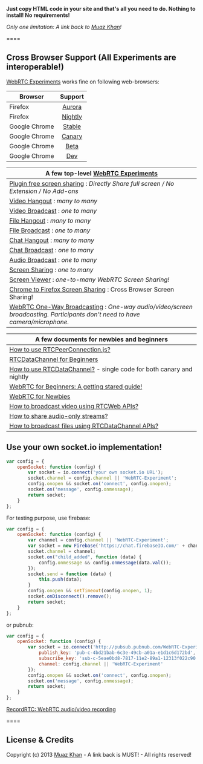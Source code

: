 **Just copy HTML code in your site and that's all you need to do. Nothing to install! No requirements!**

*Only one limitation: A link back to [Muaz Khan](http://github.com/muaz-khan)!*

====
## Cross Browser Support (All Experiments are interoperable!)
[WebRTC Experiments](https://webrtc-experiment.appspot.com) works fine on following web-browsers:

| Browser        | Support           |
| ------------- |:-------------:|
| Firefox | [Aurora](http://www.mozilla.org/en-US/firefox/aurora/) |
| Firefox | [Nightly](http://nightly.mozilla.org/) |
| Google Chrome | [Stable](https://www.google.com/intl/en_uk/chrome/browser/) |
| Google Chrome | [Canary](https://www.google.com/intl/en/chrome/browser/canary.html) |
| Google Chrome | [Beta](https://www.google.com/intl/en/chrome/browser/beta.html) |
| Google Chrome | [Dev](https://www.google.com/intl/en/chrome/browser/index.html?extra=devchannel#eula) |


| A few top-level [WebRTC Experiments](https://webrtc-experiment.appspot.com)        |
| ------------- |
| [Plugin free screen sharing](https://googledrive.com/host/0B6GWd_dUUTT8WHpWSzZ5S0RqeUk/Pluginfree-Screen-Sharing.html) : *Directly Share full screen / No Extension / No Add-ons* |
| [Video Hangout](https://webrtc-experiment.appspot.com/video-conferencing/) : *many to many* |
| [Video Broadcast](https://webrtc-experiment.appspot.com/broadcast/) : *one to many* |
| [File Hangout](https://webrtc-experiment.appspot.com/file-hangout/) : *many to many* |
| [File Broadcast](https://webrtc-experiment.appspot.com/file-broadcast/) : *one to many* |
| [Chat Hangout](https://webrtc-experiment.appspot.com/chat-hangout/) : *many to many* |
| [Chat Broadcast](https://webrtc-experiment.appspot.com/chat/) : *one to many*  |
| [Audio Broadcast](https://webrtc-experiment.appspot.com/audio-broadcast/) : *one to many* |
| [Screen Sharing](https://webrtc-experiment.appspot.com/screen-broadcast/) : *one to many* |
| [Screen Viewer](https://webrtc-experiment.appspot.com/screen-viewer/) : *one-to-many WebRTC Screen Sharing!* |
| [Chrome to Firefox Screen Sharing](https://googledrive.com/host/0B6GWd_dUUTT8YUJaMkZ2d0NzQmc/WebRTC-Screen-Viewer.html) :  Cross Browser Screen Sharing! |
| [WebRTC One-Way Broadcasting](https://googledrive.com/host/0B6GWd_dUUTT8RzVSRVU2MlIxcm8/webrtc-broadcasting/) : *One-way audio/video/screen broadcasting. Participants don't need to have camera/microphone.* |


| A few documents for newbies and beginners        |
| ------------- |
| [How to use RTCPeerConnection.js?](https://webrtc-experiment.appspot.com/docs/how-to-use-rtcpeerconnection-js-v1.1.html) |
| [RTCDataChannel for Beginners](https://webrtc-experiment.appspot.com/docs/rtc-datachannel-for-beginners.html) |
| [How to use RTCDataChannel?](https://webrtc-experiment.appspot.com/docs/how-to-use-rtcdatachannel.html) - single code for both canary and nightly |
| [WebRTC for Beginners: A getting stared guide!](https://webrtc-experiment.appspot.com/docs/webrtc-for-beginners.html) |
| [WebRTC for Newbies ](https://webrtc-experiment.appspot.com/docs/webrtc-for-newbies.html) |
| [How to broadcast video using RTCWeb APIs?](https://webrtc-experiment.appspot.com/docs/how-to-broadcast-video-using-RTCWeb-APIs.html) |
| [How to share audio-only streams?](https://webrtc-experiment.appspot.com/docs/how-to-share-audio-only-streams.html) |
| [How to broadcast files using RTCDataChannel APIs?](https://webrtc-experiment.appspot.com/docs/how-file-broadcast-works.html) |


## Use your own socket.io implementation!

```javascript
var config = {
    openSocket: function (config) {
        var socket = io.connect('your own socket.io URL');
        socket.channel = config.channel || 'WebRTC-Experiment';
        config.onopen && socket.on('connect', config.onopen);
        socket.on('message', config.onmessage);
        return socket;
    }
};
```

For testing purpose, use firebase:

```javascript
var config = {
    openSocket: function (config) {
        var channel = config.channel || 'WebRTC-Experiment';
        var socket = new Firebase('https://chat.firebaseIO.com/' + channel);
        socket.channel = channel;
        socket.on("child_added", function (data) {
            config.onmessage && config.onmessage(data.val());
        });
        socket.send = function (data) {
            this.push(data);
        }
        config.onopen && setTimeout(config.onopen, 1);
        socket.onDisconnect().remove();
        return socket;
    }
};

```

or pubnub:

```javascript
var config = {
    openSocket: function (config) {
        var socket = io.connect('http://pubsub.pubnub.com/WebRTC-Experiment', {
            publish_key: 'pub-c-4bd21bab-6c3e-49cb-a01a-e1d1c6d172bd',
            subscribe_key: 'sub-c-5eae0bd8-7817-11e2-89a1-12313f022c90',
            channel: config.channel || 'WebRTC-Experiment'
        });
        config.onopen && socket.on('connect', config.onopen);
        socket.on('message', config.onmessage);
        return socket;
    }
};
```

[RecordRTC: WebRTC audio/video recording](https://github.com/muaz-khan/WebRTC-Experiment/tree/master/RecordRTC)

====
## License & Credits

Copyright (c) 2013 [Muaz Khan](https://plus.google.com/100325991024054712503) - A link back is MUST! - All rights reserved!
